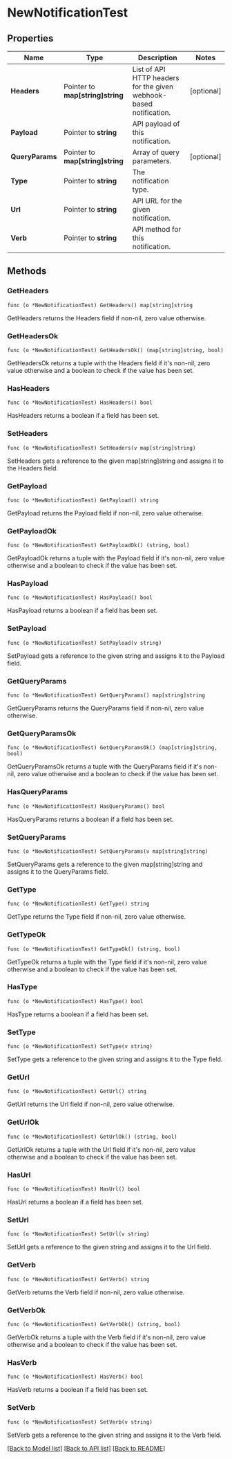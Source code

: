 # NewNotificationTest

## Properties

Name | Type | Description | Notes
------------ | ------------- | ------------- | -------------
**Headers** | Pointer to **map[string]string** | List of API HTTP headers for the given webhook-based notification. | [optional] 
**Payload** | Pointer to **string** | API payload of this notification. | 
**QueryParams** | Pointer to **map[string]string** | Array of query parameters. | [optional] 
**Type** | Pointer to **string** | The notification type. | 
**Url** | Pointer to **string** | API URL for the given notification. | 
**Verb** | Pointer to **string** | API method for this notification. | 

## Methods

### GetHeaders

`func (o *NewNotificationTest) GetHeaders() map[string]string`

GetHeaders returns the Headers field if non-nil, zero value otherwise.

### GetHeadersOk

`func (o *NewNotificationTest) GetHeadersOk() (map[string]string, bool)`

GetHeadersOk returns a tuple with the Headers field if it's non-nil, zero value otherwise
and a boolean to check if the value has been set.

### HasHeaders

`func (o *NewNotificationTest) HasHeaders() bool`

HasHeaders returns a boolean if a field has been set.

### SetHeaders

`func (o *NewNotificationTest) SetHeaders(v map[string]string)`

SetHeaders gets a reference to the given map[string]string and assigns it to the Headers field.

### GetPayload

`func (o *NewNotificationTest) GetPayload() string`

GetPayload returns the Payload field if non-nil, zero value otherwise.

### GetPayloadOk

`func (o *NewNotificationTest) GetPayloadOk() (string, bool)`

GetPayloadOk returns a tuple with the Payload field if it's non-nil, zero value otherwise
and a boolean to check if the value has been set.

### HasPayload

`func (o *NewNotificationTest) HasPayload() bool`

HasPayload returns a boolean if a field has been set.

### SetPayload

`func (o *NewNotificationTest) SetPayload(v string)`

SetPayload gets a reference to the given string and assigns it to the Payload field.

### GetQueryParams

`func (o *NewNotificationTest) GetQueryParams() map[string]string`

GetQueryParams returns the QueryParams field if non-nil, zero value otherwise.

### GetQueryParamsOk

`func (o *NewNotificationTest) GetQueryParamsOk() (map[string]string, bool)`

GetQueryParamsOk returns a tuple with the QueryParams field if it's non-nil, zero value otherwise
and a boolean to check if the value has been set.

### HasQueryParams

`func (o *NewNotificationTest) HasQueryParams() bool`

HasQueryParams returns a boolean if a field has been set.

### SetQueryParams

`func (o *NewNotificationTest) SetQueryParams(v map[string]string)`

SetQueryParams gets a reference to the given map[string]string and assigns it to the QueryParams field.

### GetType

`func (o *NewNotificationTest) GetType() string`

GetType returns the Type field if non-nil, zero value otherwise.

### GetTypeOk

`func (o *NewNotificationTest) GetTypeOk() (string, bool)`

GetTypeOk returns a tuple with the Type field if it's non-nil, zero value otherwise
and a boolean to check if the value has been set.

### HasType

`func (o *NewNotificationTest) HasType() bool`

HasType returns a boolean if a field has been set.

### SetType

`func (o *NewNotificationTest) SetType(v string)`

SetType gets a reference to the given string and assigns it to the Type field.

### GetUrl

`func (o *NewNotificationTest) GetUrl() string`

GetUrl returns the Url field if non-nil, zero value otherwise.

### GetUrlOk

`func (o *NewNotificationTest) GetUrlOk() (string, bool)`

GetUrlOk returns a tuple with the Url field if it's non-nil, zero value otherwise
and a boolean to check if the value has been set.

### HasUrl

`func (o *NewNotificationTest) HasUrl() bool`

HasUrl returns a boolean if a field has been set.

### SetUrl

`func (o *NewNotificationTest) SetUrl(v string)`

SetUrl gets a reference to the given string and assigns it to the Url field.

### GetVerb

`func (o *NewNotificationTest) GetVerb() string`

GetVerb returns the Verb field if non-nil, zero value otherwise.

### GetVerbOk

`func (o *NewNotificationTest) GetVerbOk() (string, bool)`

GetVerbOk returns a tuple with the Verb field if it's non-nil, zero value otherwise
and a boolean to check if the value has been set.

### HasVerb

`func (o *NewNotificationTest) HasVerb() bool`

HasVerb returns a boolean if a field has been set.

### SetVerb

`func (o *NewNotificationTest) SetVerb(v string)`

SetVerb gets a reference to the given string and assigns it to the Verb field.


[[Back to Model list]](../README.md#documentation-for-models) [[Back to API list]](../README.md#documentation-for-api-endpoints) [[Back to README]](../README.md)


